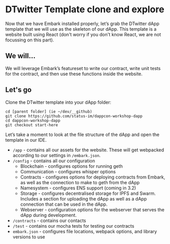 # DTwitter Template clone and explore
Now that we have Embark installed properly, let’s grab the DTwitter dApp template that we will use as the skeleton of our dApp. This template is a website built using React (don't worry if you don't know React, we are not focussing on this part). 

## We will...
We will leverage Embark’s featureset to write our contract, write unit tests for the contract, and then use these functions inside the website.

## Let's go
Clone the DTwitter template into your dApp folder:
```
cd [parent folder] (ie ~/dev/__github)
git clone https://github.com/status-im/dappcon-workshop-dapp
cd dappcon-workshop-dapp
git checkout start-here
```
Let’s take a moment to look at the file structure of the dApp and open the template in our IDE.
* `/app` - contains all our assets for the website. These will get webpacked according to our settings in `/embark.json`.
* `/config` - contains all our configuration
    * Blockchain - configures options for running geth
    * Communication - configures whisper options
    * Contracts - configures options for deploying contracts from Embark, as well as the connection to make to geth from the dApp
    * Namesystem - configures ENS support (coming in 3.2)
    * Storage - configures decentralised storage for IPFS and Swarm. Includes a section for uploading the dApp as well as a dApp connection that can be used in the dApp.
    * Webserver - configuration options for the webserver that serves the dApp during development.
* `/contracts` - contains our contacts
* `/test` - contains our mocha tests for testing our contracts
* `embark.json` - configures file locations, webpack options, and library versions to use